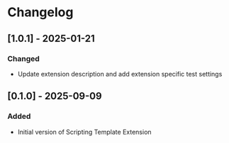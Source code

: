 # Changelog

## [1.0.1] - 2025-01-21
### Changed
- Update extension description and add extension specific test settings


## [0.1.0] - 2025-09-09

### Added

- Initial version of Scripting Template Extension
